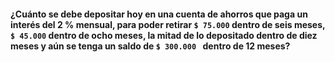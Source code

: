 #### ¿Cuánto se debe depositar hoy en una cuenta de ahorros que paga un interés del 2 % mensual, para poder retirar `$ 75.000` dentro de seis meses, `$ 45.000` dentro de ocho meses, la mitad de lo depositado dentro de diez meses y aún se tenga un saldo de `$ 300.000 ` dentro de 12 meses?
